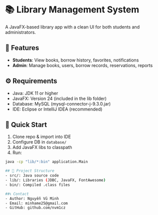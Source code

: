 # 📚 Library Management System

A JavaFX-based library app with a clean UI for both students and administrators.

## 🎯 Features
- **Students**: View books, borrow history, favorites, notifications
- **Admin**: Manage books, users, borrow records, reservations, reports

## ⚙ Requirements
- Java: JDK 11 or higher
- JavaFX: Version 24 (included in the lib folder)
- Database: MySQL (mysql-connector-j-9.3.0.jar)
- IDE: Eclipse or IntelliJ IDEA (recommended)
## 🚀 Quick Start
1. Clone repo & import into IDE
2. Configure DB in `database/`
3. Add JavaFX libs to classpath
4. Run:
```bash
java -cp "lib/*:bin" application.Main

## 🧩 Project Structure
- src/: Java source code
- lib/: Libraries (JDBC, JavaFX, FontAwesome)
- bin/: Compiled .class files

##📞 Contact
- Author: Nguyễn Vũ Minh
- Email: minhame25@gmail.com
- GitHub: github.com/nvm1cz
